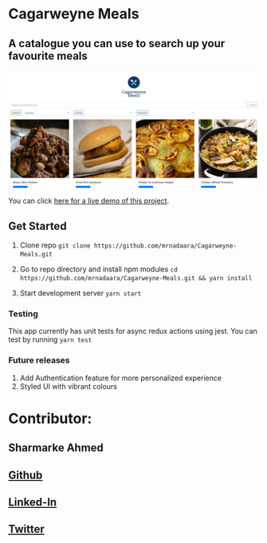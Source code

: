 # Cagarweyne Meals

## A catalogue you can use to search up your favourite meals

![alt text](./docs/demo.PNG)

You can click [here for a live demo of this project](https://cagarweynemeals.herokuapp.com/).

## Get Started

1. Clone repo ``` git clone https://github.com/mrnadaara/Cagarweyne-Meals.git ```

2. Go to repo directory and install npm modules ``` cd https://github.com/mrnadaara/Cagarweyne-Meals.git && yarn install ```

3. Start development server ``` yarn start ```

### Testing

This app currently has unit tests for async redux actions using jest. You can test by running ``` yarn test ```

### Future releases

1. Add Authentication feature for more personalized experience
2. Styled UI with vibrant colours

# Contributor:

## Sharmarke Ahmed

## [Github](https://github.com/mrnadaara)  
## [Linked-In](https://www.linkedin.com/in/sharmarke-ahmed/)
## [Twitter](https://twitter.com/mrnadaara)
